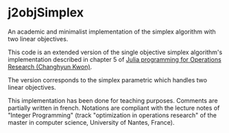 # j2objSimplex
An academic and minimalist implementation of the simplex algorithm with two linear objectives.

This code is an extended version of the single objective simplex algorithm's implementation described in chapter 5 of [Julia programming for Operations Research (Changhyun Kwon)](http://www.chkwon.net/julia/). 

The version corresponds to the simplex parametric which handles two linear objectives.

This implementation has been done for teaching purposes. Comments are partially written in french. Notations are compliant with the lecture notes of "Integer Programming" (track "optimization in operations research" of the master in computer science, University of Nantes, France).
